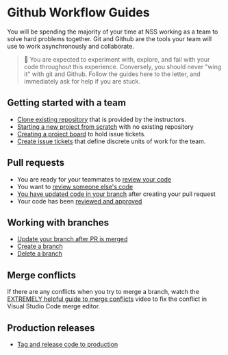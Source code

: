 # Github Workflow Guides

You will be spending the majority of your time at NSS working as a team to solve hard problems together. Git and Github are the tools your team will use to work asynchronously and collaborate.

> 🧨 You are expected to experiment with, explore, and fail with your code throughout this experience. Conversely, you should never "wing it" with git and Github. Follow the guides here to the letter, and immediately ask for help if you are stuck.

## Getting started with a team

* [Clone existing repository](./START_REMOTE.md) that is provided by the instructors.
* [Starting a new project from scratch](./START_LOCAL.md)  with no existing repository
* [Creating a project board](./PROJECTS.md) to hold issue tickets.
* [Create issue tickets](./TICKETS.md) that define discrete units of work for the team.

## Pull requests

* You are ready for your teammates to [review your code](./PR_CREATE.md)
* You want to [review someone else's code](./PR_TESTING.md)
* [You have updated code in your branch](./PR_UPDATE.md) after creating your pull request
* Your code has been [reviewed and approved](./PR_MERGE.md)

## Working with branches

* [Update your branch after PR is merged](./BRANCH_UPDATE.md)
* [Create a branch](./BRANCH_CREATE.md)
* [Delete a branch](./BRANCH_DELETE.md)

## Merge conflicts

If there are any conflicts when you try to merge a branch, watch the [EXTREMELY helpful guide to merge conflicts](https://youtu.be/HosPml1qkrg?t=140) video to fix the conflict in Visual Studio Code merge editor.

## Production releases

* [Tag and release code to production](./PROD_RELEASE.md)